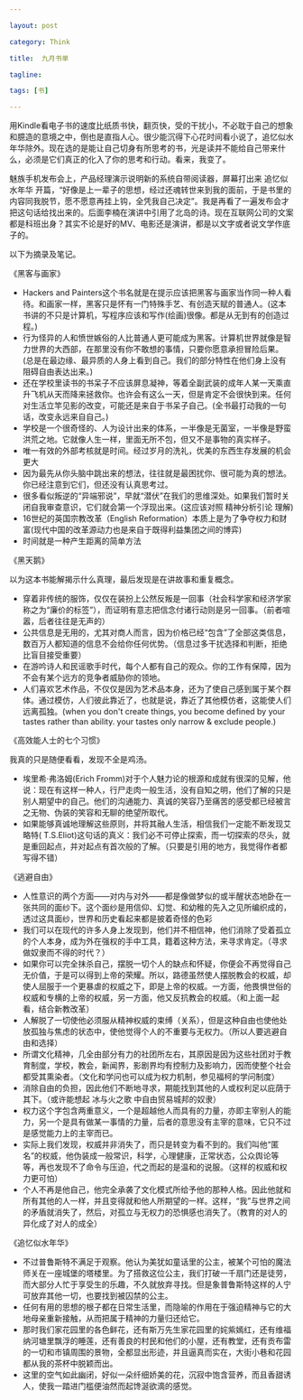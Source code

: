 ```yaml
---

layout: post

category: Think

title:  九月书单

tagline:

tags: [书]

---
```


用Kindle看电子书的速度比纸质书快，翻页快，受的干扰小，不必耽于自己的想象和臆造的意境之中，倒也是直指人心。很少能沉得下心花时间看小说了，追忆似水年华除外。现在选的是能让自己切身有所思考的书，光是读并不能给自己带来什么，必须是它们真正的化入了你的思考和行动。看来，我变了。

魅族手机发布会上，产品经理演示说明新的系统自带阅读器，屏幕打出来 追忆似水年华 开篇，“好像是上一辈子的思想，经过还魂转世来到我的面前，于是书里的内容同我脱节，愿不愿意再挂上钩，全凭我自己决定”。我是再看了一遍发布会才把这句话给找出来的。后面李楠在演讲中引用了北岛的诗。现在互联网公司的文案都是科班出身？其实不论是好的MV、电影还是演讲，都是以文字或者说文学作底子的。

以下为摘录及笔记。

《黑客与画家》

+  Hackers and Painters这个书名就是在提示应该把黑客与画家当作同一种人看待。和画家一样，黑客只是怀有一门特殊手艺、有创造天赋的普通人。(这本书讲的不只是计算机，写程序应该和写作(绘画)很像。都是从无到有的创造过程。)
+ 行为怪异的人和愤世嫉俗的人比普通人更可能成为黑客。计算机世界就像是智力世界的大西部，在那里没有你不敢想的事情，只要你愿意承担冒险后果。(总是在最边缘、最异质的人身上看到自己。我们的部分特性在他们身上没有阻碍自由表达出来。)
+ 还在学校里读书的书呆子不应该屏息凝神，等着全副武装的成年人某一天乘直升飞机从天而降来拯救你。也许会有这么一天，但是肯定不会很快到来。任何对生活立竿见影的改变，可能还是来自于书呆子自己。(全书最打动我的一句话，改变永远来自自己。)
+ 学校是一个很奇怪的、人为设计出来的体系，一半像是无菌室，一半像是野蛮洪荒之地。它就像人生一样，里面无所不包，但又不是事物的真实样子。
+ 唯一有效的外部考核就是时间。经过岁月的洗礼，优美的东西生存发展的机会更大
+ 因为最先从你头脑中跳出来的想法，往往就是最困扰你、很可能为真的想法。你已经注意到它们，但还没有认真思考过。
+ 很多看似叛逆的“异端邪说”，早就“潜伏”在我们的思维深处。如果我们暂时关闭自我审查意识，它们就会第一个浮现出来。(这应该对照 精神分析引论 理解)
+ 16世纪的英国宗教改革（English Reformation）本质上是为了争夺权力和财富(现代中国的改革源动力也是来自于既得利益集团之间的博弈)
+ 时间就是一种产生距离的简单方法
 


《黑天鹅》

以为这本书能解揭示什么真理，最后发现是在讲故事和重复概念。

+ 穿着非传统的服饰，仅仅在装扮上公然反叛是一回事（社会科学家和经济学家称之为“廉价的标签”），而证明有意志把信念付诸行动则是另一回事。（前者喧嚣，后者往往是无声的）
+  公共信息是无用的，尤其对商人而言，因为价格已经“包含”了全部这类信息，数百万人都知道的信息不会给你任何优势。（信息过多干扰选择和判断，拒绝比盲目接受重要）
+ 在游吟诗人和民谣歌手时代，每个人都有自己的观众。你的工作有保障，因为不会有某个远方的竞争者威胁你的领地。
+ 人们喜欢艺术作品，不仅仅是因为艺术品本身，还为了使自己感到属于某个群体。通过模仿，人们彼此靠近了，也就是说，靠近了其他模仿者，这能使人们远离孤独。(when you don't create things, you become defined by your tastes rather than ability. your tastes only narrow & exclude people.)



《高效能人士的七个习惯》

我真的只是随便看看，发现不全是鸡汤。

+  埃里希·弗洛姆(Erich Fromm)对于个人魅力论的根源和成就有很深的见解，他说：现在有这样一种人，行尸走肉一般生活，没有自知之明，他们了解的只是别人期望中的自己。他们的沟通能力、真诚的笑容乃至痛苦的感受都已经被言之无物、伪装的笑容和无聊的绝望所取代。
+  如果能够真诚地理解这些原则，并将其融人生活，相信我们一定能不断发现艾略特( T.S.Eliot)这句话的真义：我们必不可停止探索，而一切探索的尽头，就是重回起点，并对起点有首次般的了解。（只要是引用的地方，我觉得作者都写得不错）



《逃避自由》

+  人性意识的两个方面——对内与对外——都是像做梦似的或半醒状态地卧在一张共同的面纱下。这个面纱是用信仰、幻觉、和幼稚的先入之见所编织成的，透过这具面纱，世界和历史看起来都是披着奇怪的色彩
+ 我们可以在现代的许多人身上发现到，他们并不相信神，他们消除了受着孤立的个人本身，成为外在强权的手中工具，籍着这种方法，来寻求肯定。（寻求做奴隶而不得的时代？）
+ 如果你可以完全抹杀自己，摆脱一切个人的缺点和怀疑，你便会不再觉得自己无价值，于是可以得到上帝的荣耀。所以，路德虽然使人摆脱教会的权威，却使人屈服于一个更暴虐的权威之下，即是上帝的权威。一方面，他畏惧世俗的权威和专横的上帝的权威，另一方面，他又反抗教会的权威。（和上面一起看，结合新教改革）
+ 人解脱了一切使他必须服从精神权威的束缚（关系），但是这种自由也使他处放孤独与焦虑的状态中，使他觉得个人的不重要与无权力。（所以人要逃避自由和选择）
+  所谓文化精神，几全由部分有力的社团所左右，其原因是因为这些社团对于教育制度，学校，教会，新闻界，影剧界均有控制力及影响力，因而使整个社会都受其熏染者。（文化和学问也可以成为权力机制，参见福柯的学问制度）
+ 消除自由的负担，因此他们不断地寻求，期能找到其他的人或权利足以庇荫于其下。（或许能想起 冰与火之歌 中自由贸易城邦的奴隶）
+ 权力这个字包含两重意义，一个是超越他人而具有的力量，亦即主宰别人的能力，另一个是具有做某一事情的力量，后者的意思没有主宰的意味，它只不过是感觉能力上的主宰而已。
+ 实际上我们发现，权威并非消失了，而只是转变为看不到的。我们叫他“匿名”的权威，他伪装成一般常识，科学，心理健康，正常状态，公众舆论等等，再也发现不了命令与压迫，代之而起的是温和的说服。（这样的权威和权力更可怕）
+  个人不再是他自己，他完全承袭了文化模式所给予他的那种人格。因此他就和所有其他的人一样，并且变得就和他人所期望的一样。这样，“我”与世界之间的矛盾就消失了，然后，对孤立与无权力的恐惧感也消失了。（教育的对人的异化成了对人的成全）



《追忆似水年华》

+ 不过普鲁斯特不满足于观察。他认为美犹如童话里的公主，被某个可怕的魔法师关在一座城堡的塔楼里。为了搭救这位公主，我们打破一千扇门还是徒劳，而大部分人忙于享受生的乐趣，不久就放弃寻找。但是象普鲁斯特这样的人宁可放弃其他一切，也要找到被囚禁的公主。
+ 任何有用的思想的根子都在日常生活里，而隐喻的作用在于强迫精神与它的大地母亲重新接触，从而把属于精神的力量归还给它。
+  那时我们家花园里的各色鲜花，还有斯万先生家花园里的姹紫嫣红，还有维福纳河塘里飘浮的睡莲，还有善良的村民和他们的小屋，还有教堂，还有贡布雷的一切和市镇周围的景物，全都显出形迹，并且逼真而实在，大街小巷和花园都从我的茶杯中脱颖而出。
+ 这里的空气如此幽闭，好似一朵纤细娇美的花，沉寂中饱含营养，而且香甜诱人，使我一踏进门槛便油然而起馋涎欲滴的感觉。


